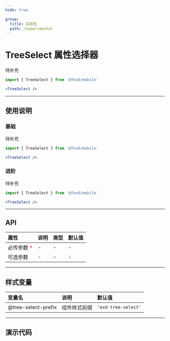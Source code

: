 ```yaml
---
hide: true

group:
  title: 实验性
  path: /experimental
---
```


# TreeSelect 属性选择器 <ImportCost name="TreeSelect" />

待补充

<!-- prettier-ignore -->
```jsx | pure
import { TreeSelect } from '@fexd/mobile'

<TreeSelect />
```

---

## 使用说明

### 基础

待补充

<!-- prettier-ignore -->
```jsx | pure
import { TreeSelect } from '@fexd/mobile'

<TreeSelect />
```

### 进阶

待补充

<!-- prettier-ignore -->
```jsx | pure
import { TreeSelect } from '@fexd/mobile'

<TreeSelect />
```

---

## API

| 属性                                         | 说明 | 类型 | 默认值 |
| :------------------------------------------- | :--- | :--- | :----- |
| 必传参数 <span style="color: red;">\*</span> | -    | -    | -      |
| 可选参数                                     | -    | -    | -      |

---

## 样式变量

| 变量名              | 说明         | 默认值             |
| :------------------ | :----------- | :----------------- |
| @tree-select-prefix | 组件样式前缀 | `'exd-tree-select'` |

---

## 演示代码

<code src="./demos/demo1/index.tsx" />
